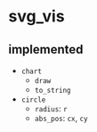 # svg\_vis

## implemented

- `chart`
  - `draw`
  - `to_string`
- `circle`
  - `radius`: `r`
  - `abs_pos`: `cx`, `cy`
